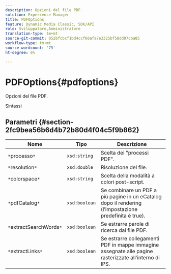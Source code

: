 ```yaml
---
description: Opzioni del file PDF.
solution: Experience Manager
title: PDFOptions
feature: Dynamic Media Classic, SDK/API
role: Sviluppatore,Amministratore
translation-type: tm+mt
source-git-commit: 052bfcbcf1bd4ccf60afa7e3325bf58dd07cba85
workflow-type: tm+mt
source-wordcount: '75'
ht-degree: 6%

---
```



# PDFOptions{#pdfoptions}

Opzioni del file PDF.

Sintassi

## Parametri {#section-2fc9bea56b6d4b72b80d4f04c5f9b862}

| Nome | Tipo | Descrizione |
|---|---|---|
| `*`processo`*` | `xsd:string` | Scelta dei &quot;processi PDF&quot;. |
| `*`resolution`*` | `xsd:double` | Risoluzione del file. |
| `*`colorspace`*` | `xsd:string` | Scelta della modalità a colori post-script. |
| `*`pdfCatalog`*` | `xsd:boolean` | Se combinare un PDF a più pagine in un eCatalog dopo il rendering (l’impostazione predefinita è true). |
| `*`extractSearchWords`*` | `xsd:boolean` | Se estrarre parole di ricerca dal file PDF. |
| `*`extractLinks`*` | `xsd:boolean` | Se estrarre collegamenti PDF in mappe immagine assegnate alle pagine rasterizzate all’interno di IPS. |

